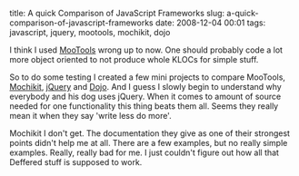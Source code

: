 title: A quick Comparison of JavaScript Frameworks
slug: a-quick-comparison-of-javascript-frameworks
date: 2008-12-04 00:01
tags: javascript, jquery, mootools, mochikit, dojo

I think I used [MooTools](http://mootools.net/) wrong up to now. One should probably code a lot more object oriented to not produce whole KLOCs for simple stuff.

So to do some testing I created a few mini projects to compare MooTools, [Mochikit](http://mochikit.com/), [jQuery](http://jquery.com/) and [Dojo](http://www.dojotoolkit.org/). And I guess I slowly begin to understand why everybody and his dog uses jQuery. When it comes to amount of source needed for one functionality this thing beats them all. Seems they really mean it  when they say 'write less do more'.

Mochikit I don't get. The documentation they give as one of their strongest points didn't help me at all. There are a few examples, but no really simple examples. Really, really bad for me. I just couldn't figure out how all that Deffered stuff is supposed to work.
